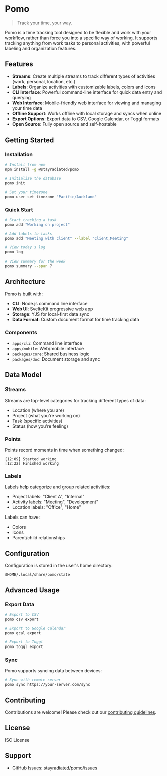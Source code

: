 # Pomo

> Track your time, your way.

Pomo is a time tracking tool designed to be flexible and work with your workflow, rather than force you into a specific way of working. It supports tracking anything from work tasks to personal activities, with powerful labeling and organization features.

## Features

- **Streams**: Create multiple streams to track different types of activities (work, personal, location, etc.)
- **Labels**: Organize activities with customizable labels, colors and icons
- **CLI Interface**: Powerful command-line interface for quick data entry and querying
- **Web Interface**: Mobile-friendly web interface for viewing and managing your time data
- **Offline Support**: Works offline with local storage and syncs when online
- **Export Options**: Export data to CSV, Google Calendar, or Toggl formats
- **Open Source**: Fully open source and self-hostable

## Getting Started

### Installation

```bash
# Install from npm
npm install -g @stayradiated/pomo

# Initialize the database
pomo init

# Set your timezone
pomo user set timezone "Pacific/Auckland"
```

### Quick Start

```bash
# Start tracking a task
pomo add "Working on project"

# Add labels to tasks
pomo add "Meeting with client" --label "Client,Meeting"

# View today's log
pomo log

# View summary for the week
pomo summary --span 7
```

## Architecture

Pomo is built with:

- **CLI**: Node.js command line interface
- **Web UI**: SvelteKit progressive web app
- **Storage**: YJS for local-first data sync
- **Data Format**: Custom document format for time tracking data

### Components

- `apps/cli`: Command line interface
- `apps/mobile`: Web/mobile interface
- `packages/core`: Shared business logic
- `packages/doc`: Document storage and sync

## Data Model

### Streams

Streams are top-level categories for tracking different types of data:

- Location (where you are)
- Project (what you're working on)
- Task (specific activities)
- Status (how you're feeling)

### Points

Points record moments in time when something changed:

```
[12:09] Started working
[12:22] Finished working
```

### Labels

Labels help categorize and group related activities:

- Project labels: "Client A", "Internal"
- Activity labels: "Meeting", "Development"
- Location labels: "Office", "Home"

Labels can have:
- Colors
- Icons
- Parent/child relationships

## Configuration

Configuration is stored in the user's home directory:

```
$HOME/.local/share/pomo/state
```

## Advanced Usage

### Export Data

```bash
# Export to CSV
pomo csv export

# Export to Google Calendar
pomo gcal export

# Export to Toggl
pomo toggl export
```

### Sync

Pomo supports syncing data between devices:

```bash
# Sync with remote server
pomo sync https://your-server.com/sync
```

## Contributing

Contributions are welcome! Please check out our [contributing guidelines](CONTRIBUTING.md).

## License

ISC License

## Support

- GitHub Issues: [stayradiated/pomo/issues](https://github.com/stayradiated/pomo/issues)
